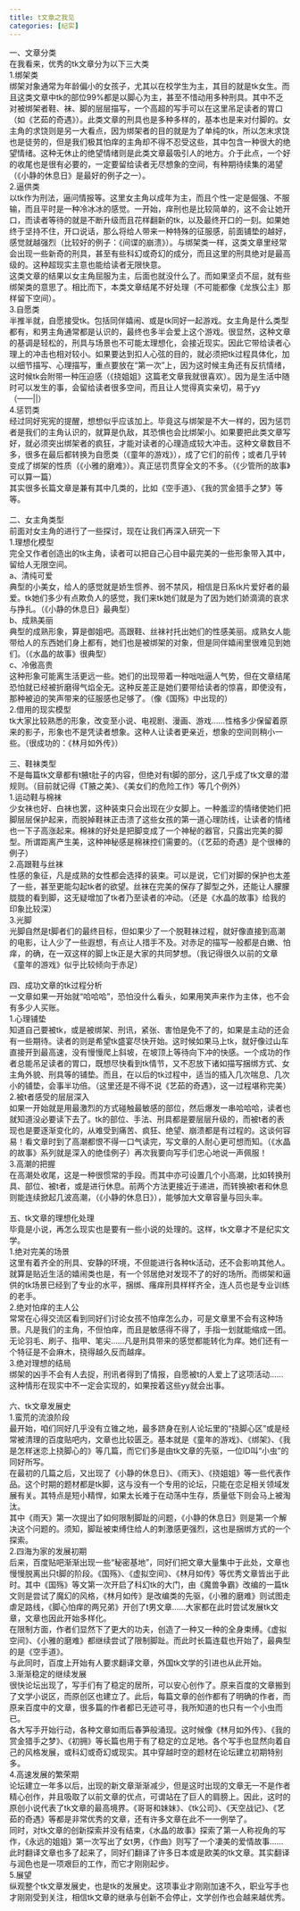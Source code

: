 ```yaml
---
title: t文章之我见
categories: [纪实]
---
```


一、文章分类<br>在我看来，优秀的tk文章分为以下三大类<br>1\.绑架类<br>绑架对象通常为年龄偏小的女孩子，尤其以在校学生为主，其目的就是tk女生。而且这类文章中tk的部位99%都是以脚心为主，甚至不惜动用多种刑具。其中不乏对被绑架者鞋、袜、脚的层层描写，一个高超的写手可以在这里吊足读者的胃口（如《艺茹的奇遇》）。此类文章的刑具也是多种多样的，基本也是来对付脚的。女主角的求饶则是另一大看点，因为绑架者的目的就是为了单纯的tk，所以怎末求饶也是徒劳的，但是我们极其怕痒的主角却不得不忍受这些，其中包含一种很大的绝望情绪。这种无休止的绝望情绪则是此类文章最吸引人的地方。介于此点，一个好的收尾也是很有必要的，一定要留给读者无尽想象的空间，有种期待续集的渴望（《小静的休息日》是最好的例子之一）。<br>2\.逼供类<br>以tk作为刑法，逼问情报等。这里女主角以成年为主，而且个性一定是倔强、不服输，而且平时是一种冷冰冰的感觉。一开始，痒刑也是比较简单的，这不会让她开口，而读者等待的就是不断升级而且花样翻新的tk，以及最终开口的一刻。如果她终于坚持不住，开口说话，那么将给人带来一种特殊的征服感，前面铺垫的越好，感觉就越强烈（比较好的例子：《间谍的崩溃》）。与绑架类一样，这类文章里经常会出现一些新奇的刑具，甚至有些科幻或奇幻的成分，而且这里的刑具绝对是最高级的。这种超现实主意也能给读者无限快意。<br>这类文章的结果以女主角屈服为主，后面也就没什么了。而如果坚贞不屈，就有些绑架类的意思了。相比而下，本类文章结尾不好处理（不可能都像《龙族公主》那样留下空间）。<br>3\.自愿类<br>半推半就，自愿接受tk。包括同伴嬉闹、或是tk同好一起游戏。女主角是什么类型都有，和男主角通常都是认识的，最终也多半会爱上这个游戏。很显然，这种文章的基调是轻松的，刑具与场景也不可能太理想化，会接近现实。因此它带给读者心理上的冲击也相对较小。如果要达到扣人心弦的目的，就必须把tk过程具体化，加以细节描写、心理描写，重点要放在“第一次”上，因为这时候主角还有反抗情绪，这时候tk会附带一种压迫感（《挠姐姐》这篇老文章我就很喜欢）。因为是生活中随时可以发生的事，会留给读者很多空间，而且让人觉得真实亲切，易于yy（——||）<br>4\.惩罚类<br>经过同好宪宪的提醒，想想似乎应该加上。毕竟这与绑架是不大一样的，因为惩罚者是我们的主角认识的，就算是仇敌，其恐惧也会比绑架小。如果要把此类文章写好，就必须突出绑架者的疯狂，才能对读者的心理造成较大冲击。这种文章数目不多，很多在最后都转换为自愿类（《童年的游戏》），成了它们的前传；或者几乎转变成了绑架的性质（《小雅的磨难》）。真正惩罚贯穿全文的不多。（《少管所的故事》可以算一篇）<br>其实很多长篇文章是兼有其中几类的，比如《空手道》、《我的赏金猎手之梦》等等。<br><br>二、女主角类型<br>前面对女主角的进行了一些探讨，现在让我们再深入研究一下<br>1\.理想化模型<br>完全又作者创造出的tk主角，读者可以把自己心目中最完美的一些形象带入其中，留给人无限空间。<br>a、清纯可爱<br>典型的小美女，给人的感觉就是娇生惯养、弱不禁风，相信是日系tk片爱好者的最爱。tk她们多少有点欺负人的感觉，我们来tk她们就是为了因为她们娇滴滴的哀求与挣扎。（《小静的休息日》最典型）<br>b、成熟美丽<br>典型的成熟形象，算是御姐吧。高跟鞋、丝袜衬托出她们的性感美丽。成熟女人能带给人的东西她们身上都有，她们也是被绑架的对象，但是同伴嬉闹里很难见到她们。（《水晶的故事》很典型）<br>c、冷傲高贵<br>这种形象可能离生活更远一些。她们的出现带着一种咄咄逼人气势，但在文章结尾恐怕就已经被折磨得气焰全无。这种反差正是她们要带给读者的惊喜，即使没有，那种被迫的笑声带来的征服感也足够了。（像《国殇》中出现的）<br>2\.借用的现实模型<br>tk大家比较熟悉的形象，改变至小说、电视剧、漫画、游戏……性格多少保留着原来的影子，形象也不是凭读者想象。这种人让读者更亲近，想象的空间则稍小一些。（很成功的：《林月如外传》）<br><br>三、鞋袜类型<br>不是每篇tk文章都有t腋t肚子的内容，但绝对有t脚的部分，这几乎成了tk文章的潜规则。（目前就记得《T腋之美》、《美女们的危险工作》等几个例外）<br>1\.运动鞋与棉袜<br>少女袜也好、白袜也罢，这种装束只会出现在少女脚上。一种羞涩的情绪使她们把脚层层保护起来，而脱掉鞋袜正击溃了这些女孩的第一道心理防线，让读者的情绪也一下子高涨起来。棉袜的好处是把脚变成了一个神秘的器官，只露出完美的脚型。所谓距离产生美，这种神秘感是棉袜控们需要的。（《艺茹的奇遇》是个很棒的例子）<br>2\.高跟鞋与丝袜<br>性感的象征，凡是成熟的女性都会选择的装束。可以是说，它们对脚的保护也太差了一些，甚至更能勾起tk者的欲望。丝袜在完美的保存了脚型之外，还能让人朦朦胧胧的看到脚，这无疑增加了tk者乃至读者的冲动。（还是《水晶的故事》给我的印象比较深）<br>3\.光脚<br>光脚自然是t脚者们的最终目标，但如果少了一个脱鞋袜过程，就好像直接到高潮的电影，让人少了一些遐想，有点让人措手不及。对赤足的描写一般都是白嫩、怕痒，的确，在一双这样的脚上tk正是大家的共同梦想。（我记得很久以前的文章《童年的游戏》似乎比较倾向于赤足）<br><br>四、成功文章的tk过程分析<br>一文章如果一开始就“哈哈哈”，恐怕没什么看头，如果用笑声来作为主体，也不会有多少人买账。<br>1\.心理铺垫<br>知道自己要被tk，或是被绑架、刑讯，紧张、害怕是免不了的，如果是主动的还会有一些期待。读者的则是希望tk盛宴尽快开始。这时候如果马上tk，就好像过山车直接开到最高速，没有慢慢爬上斜坡，在坡顶上等待向下冲的快感。一个成功的作者总能吊足读者的胃口，既想尽快看到tk情节，又不忍放下诸如描写捆绑方式、女主角外貌、刑具等的铺垫。而且，在以后的tk过程中，适当的插入几次喘息、几次小的铺垫，会事半功倍。（这里还是不得不说《艺茹的奇遇》，这一过程堪称完美）<br>2\.被t者感受的层层深入<br>如果一开始就是用最激烈的方式碰触最敏感的部位，然后爆发一串哈哈哈，读者也就知道没必要读下去了。tk的部位、手法、刑具都是要层层升级的，而被t者的表现也是要逐渐变化的，从难受到痛苦、疯狂、绝望、崩溃都是有过程的。这谈何容易！看文章时到了高潮都恨不得一口气读完，写文章的人耐心更可想而知。（《水晶的故事》系列就是深入的绝佳例子）再次我要向写手们忠心地说一声佩服！<br>3\.高潮的把握<br>在高潮处收尾，这是一种很惯常的手段。而其中亦可设置几个小高潮，比如转换刑具、部位、被t者，或是进行休息。前两个方法更接近于递进，而转换被t者和休息则能连续掀起几波高潮，（《小静的休息日》），能够加大文章容量与回头率。<br><br>五、tk文章的理想化处理<br>毕竟是小说，再怎么现实也是要有一些小说的处理的。这样，tk文章才不是纪实文学。<br>1\.绝对完美的场景<br>这里有着齐全的刑具、安静的环境，不但能进行各种tk活动，还不会影响其他人。就算是贴近生活的嬉闹类也是，有一个邻居绝对发现不了的好的场所。而绑架和逼供的tk场景已经到了专业的水平，捆绑、瘙痒刑具样样齐全，连人员也是专业训练的老手。<br>2\.绝对怕痒的主人公<br>常常在心得交流区看到同好们讨论女孩不怕痒怎么办，可是文章里不会有这种场景。凡是我们的主角，不但怕痒，而且是敏感得不得了，手指一划就能缩成一团。无论羽毛、刷子、指甲、笔尖……凡是刑具带来的感觉都能转化为痒。她们还有一个特征是不会麻木，挠得越久反而越痒。<br>3\.绝对理想的结局<br>绑架的凶手不会有人去捉，刑讯者得到了情报，自愿被t的人爱上了这项活动……这种情形在现实中不一定会实现的，如果按着这些yy就会出事。<br><br>六、tk文章发展史<br>1\.蛮荒的流浪阶段<br>最开始，咱们同好几乎没有立锥之地，最多跻身在别人论坛里的“挠脚心区”或是经常被清理的百度贴吧内，文章也比较匮乏。基本就是《童年的游戏》、《绑架》、《我是怎样迷恋上挠脚心的》等几篇，而它们多是由tk文章的先驱，一位ID叫“小虫”的同好所写。<br>在最初的几篇之后，又出现了《小静的休息日》、《雨天》、《挠姐姐》等一些代表作品。这个时期的题材都是tk脚，这与没有一个专用的论坛，只能在恋足相关领域发展有关。其特点是短小精悍，如果太长难于在动荡中生存，质量低下则会马上被淘汰。<br>其中《雨天》第一次提出了如何限制脚趾的问题，《小静的休息日》则是第一个解决这个问题的。须知，脚趾被束缚住给人的刺激感更强烈，这也是捆绑方式的一个探索。<br>2\.四海为家的发展初期<br>后来，百度贴吧渐渐出现一些“秘密基地”，同好们把文章大量集中于此处，文章也慢慢脱离出只t脚的阶段。《国殇》、《虚拟空间》、《林月如传》等优秀文章皆出于此时。其中《国殇》等文第一次开启了科幻tk的大门，由《魔兽争霸》改编的一篇tk文则是尝试了魔幻的风格，《林月如传》是改编类的先驱，《小雅的磨难》则试图走虐足路线，《脚心怕痒的两兄弟》开创了t男文章……大家都在此时尝试发展tk文章，文章也因此开始多样化。<br>在限制方面，作者们显然下了更大的功夫，创造了一种又一种的全身束缚。《虚拟空间》、《小雅的磨难》都继续尝试了限制脚趾。而此时长篇连载也开始了，最典型的是《空手道》。<br>与此同时，百度上开始有人要求翻译文章，外国tk文学的引进也从此开始。<br>3\.渐渐稳定的继续发展<br>很快论坛出现了，写手们有了稳定的居所，可以安心创作了。原来百度的文章搬到了文学小说区，而原创区也建立了。此后，每篇文章的创作都有了明确的作者，而原来百度中的文章，很多篇的作者都已无迹可寻，我所知道的也只有一个小虫而已。<br>各大写手开始行动，各种文章如雨后春笋般涌现。这时候像《林月如外传》、《我的赏金猎手之梦》、《初拥》等长篇也用于有了稳定的立足地。各个写手也显然向着自己的风格发展，或科幻或奇幻或现实。其中穿越时空的题材在论坛建立初期特别多。<br>4\.高速发展的繁荣期<br>论坛建立一年多以后，出现的新文章渐渐减少，但是这时出现的文章无一不是作者精心创作，并且吸取了以前文章的优点，可谓站在了巨人的肩膀上。因此，这时的原创小说代表了tk文章的最高境界。《哥哥和妹妹》、《tk公司》、《天空战记》、《艺茹的奇遇》等都是非常优秀的文章，还有许多文章在此不一一例举了。<br>同时，对tk文章的创新探索并没有结束，《水晶的故事》探索了第一人称视角的写作，《永远的姐姐》第一次写出了女t男，《作曲》则写了一个凄美的爱情故事……<br>此时翻译文章也多了起来了，同好们翻译了许多日本或是欧美的tk文章。其实翻译与润色也是一项艰巨的工作，而它才刚刚起步。<br>5\.展望<br>纵观整个tk文章发展史，也是tk的发展史。这项事业才刚刚加速不久，职业写手也才刚刚受到关注，相信tk文章的继承与创新不会停止，文学创作也会越来越优秀。